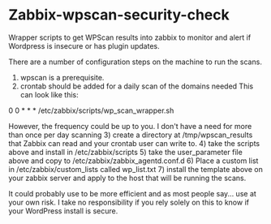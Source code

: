 # Zabbix-wpscan-security-check
Wrapper scripts to get WPScan results into zabbix to monitor and alert if Wordpress is insecure or has plugin updates.

There are a number of configuration steps on the machine to run the scans.
1) wpscan is a prerequisite.
2) crontab should be added for a daily scan of the domains needed
This can look like this:

0 0 * * * /etc/zabbix/scripts/wp_scan_wrapper.sh

However, the frequency could be up to you.  I don't have a need for more than once per day scanning
3) create a directory at /tmp/wpscan_results that Zabbix can read and your crontab user can write to.
4) take the scripts above and install in /etc/zabbix/scripts
5) take the user_parameter file above and copy to /etc/zabbix/zabbix_agentd.conf.d
6) Place a custom list in /etc/zabbix/custom_lists called wp_list.txt
7) install the template above on your zabbix server and apply to the host that will be running the scans.

It could probably use to be more efficient and as most people say... use at your own risk.  I take no responsibility if you rely solely on this to know if your WordPress install is secure.
